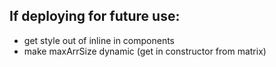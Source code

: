 ## If deploying for future use:
  - get style out of inline in components
  - make maxArrSize dynamic (get in constructor from matrix)
